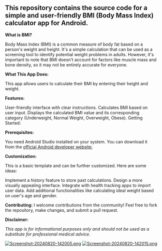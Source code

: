 ## This repository contains the source code for a simple and user-friendly BMI (Body Mass Index) calculator app for Android.

**What is BMI?**

Body Mass Index (BMI) is a common measure of body fat based on a person's weight and height. It's a simple calculation that can be used as a screening tool to identify potential weight problems in adults. However, it's important to note that BMI doesn't account for factors like muscle mass and bone density, so it may not be entirely accurate for everyone.

**What This App Does:**

This app allows users to calculate their BMI by entering their height and weight.

**Features:**

User-friendly interface with clear instructions.
Calculates BMI based on user input.
Displays the calculated BMI value and its corresponding category (Underweight, Normal Weight, Overweight, Obese).
Getting Started:

**Prerequisites:**

You need Android Studio installed on your system. You can download it from the [official Android developer website:](https://developer.android.com/studio)

**Customization:**

This is a basic template and can be further customized.  Here are some ideas:

Implement a history feature to store past calculations.
Design a more visually appealing interface.
Integrate with health tracking apps to import user data.
Add additional functionalities like calculating ideal weight based on user's age and gender.

**Contributing:**
I welcome contributions from the community! Feel free to fork the repository, make changes, and submit a pull request.

**Disclaimer:**

*This app is for informational purposes only and should not be used as a substitute for professional medical advice.*

[![Screenshot-20240820-142005.png](https://i.postimg.cc/zGK2ySBN/Screenshot-20240820-142005.png)](https://postimg.cc/4Y4QMcV2)
[![Screenshot-20240820-142015.png](https://i.postimg.cc/HLtS2YXP/Screenshot-20240820-142015.png)](https://postimg.cc/B8XcZGhx)
